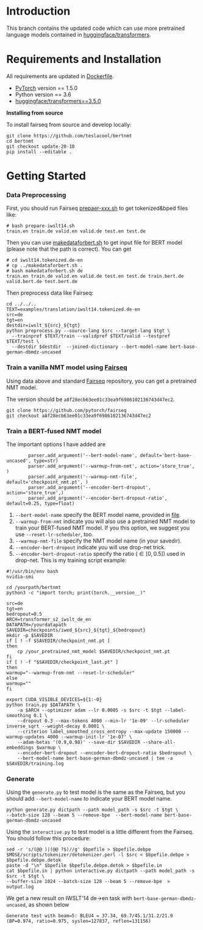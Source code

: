 # Introduction
This branch contains the updated code which can use more pretrained language models contained in [huggingface/transformers](https://github.com/huggingface/transformers).
# Requirements and Installation

All requirements are updated in [Dockerfile](Dockerfile).

* [PyTorch](http://pytorch.org/) version == 1.5.0
* Python version == 3.6
* [huggingface/transformers==3.5.0](https://github.com/huggingface/transformers)

**Installing from source**

To install fairseq from source and develop locally:
```shell script
git clone https://github.com/teslacool/bertnmt
cd bertnmt
git checkout update-20-10
pip install --editable .
```

# Getting Started
### Data Preprocessing



First, you should run Fairseq [prepaer-xxx.sh](examples/translation) to get tokenized&bped files like:
```
# bash prepare-iwslt14.sh
train.en train.de valid.en valid.de test.en test.de
```
Then you can use  [makedataforbert.sh](examples/translation/makedataforbert.sh) to get input file for BERT model (please note that the path is correct).
You can get
```shell script
# cd iwslt14.tokenized.de-en
# cp ../makedataforbert.sh .
# bash makedataforbert.sh de
train.en train.de valid.en valid.de test.en test.de train.bert.de valid.bert.de test.bert.de
```
Then preprocess data like Fairseq:
```shell script
cd ../../..
TEXT=examples/translation/iwslt14.tokenized.de-en
src=de
tgt=en
destdir=iwslt_${src}_${tgt}
python preprocess.py --source-lang $src --target-lang $tgt \
  --trainpref $TEXT/train --validpref $TEXT/valid --testpref $TEXT/test \
  --destdir $destdir  --joined-dictionary --bert-model-name bert-base-german-dbmdz-uncased
```
### Train a vanilla NMT model using [Fairseq](https://github.com/pytorch/fairseq)
Using data above and standard [Fairseq](https://github.com/pytorch/fairseq) repository, you can get a pretrained NMT model.


The version should be `a8f28ecb63ee01c33ea9f6986102136743d47ec2`.
```shell script
git clone https://github.com/pytorch/fairseq
git checkout a8f28ecb63ee01c33ea9f6986102136743d47ec2

```
### Train a BERT-fused NMT model
The important options I have added are
```
        parser.add_argument('--bert-model-name', default='bert-base-uncased', type=str)
        parser.add_argument('--warmup-from-nmt', action='store_true', )
        parser.add_argument('--warmup-nmt-file', default='checkpoint_nmt.pt', )
        parser.add_argument('--encoder-bert-dropout', action='store_true',)
        parser.add_argument('--encoder-bert-dropout-ratio', default=0.25, type=float)
```
1. `--bert-model-name` specify the BERT model name, provided in [file](bert/modeling.py).
2. `--warmup-from-nmt` indicate you will also use a pretrained NMT model to train your BERT-fused NMT model. If you this option, we suggest you use `--reset-lr-scheduler`, too.
3. `--warmup-nmt-file` specify the NMT model name (in your savedir).
4. `--encoder-bert-dropout` indicate you will use drop-net trick.
5. `--encoder-bert-dropout-ratio` specify the ratio ($\in [0, 0.5]$) used in drop-net.
This is my training script example:
```shell script
#!/usr/bin/env bash
nvidia-smi

cd /yourpath/bertnmt
python3 -c "import torch; print(torch.__version__)"

src=de
tgt=en
bedropout=0.5
ARCH=transformer_s2_iwslt_de_en
DATAPATH=/yourdatapath
SAVEDIR=checkpoints/iwed_${src}_${tgt}_${bedropout}
mkdir -p $SAVEDIR
if [ ! -f $SAVEDIR/checkpoint_nmt.pt ]
then
    cp /your_pretrained_nmt_model $SAVEDIR/checkpoint_nmt.pt
fi
if [ ! -f "$SAVEDIR/checkpoint_last.pt" ]
then
warmup="--warmup-from-nmt --reset-lr-scheduler"
else
warmup=""
fi

export CUDA_VISIBLE_DEVICES=${1:-0}
python train.py $DATAPATH \
    -a $ARCH --optimizer adam --lr 0.0005 -s $src -t $tgt --label-smoothing 0.1 \
    --dropout 0.3 --max-tokens 4000 --min-lr '1e-09' --lr-scheduler inverse_sqrt --weight-decay 0.0001 \
    --criterion label_smoothed_cross_entropy --max-update 150000 --warmup-updates 4000 --warmup-init-lr '1e-07' \
    --adam-betas '(0.9,0.98)' --save-dir $SAVEDIR --share-all-embeddings $warmup \
    --encoder-bert-dropout --encoder-bert-dropout-ratio $bedropout \
    --bert-model-name bert-base-german-dbmdz-uncased | tee -a $SAVEDIR/training.log
```

### Generate
Using the `generate.py` to test model is the same as the Fairseq, but you should add `--bert-model-name` to indicate your BERT model name.
```shell script
python generate.py dictpath --path model_path -s $src -t $tgt \
--batch-size 128 --beam 5 --remove-bpe  --bert-model-name bert-base-german-dbmdz-uncased
```

Using the `interactive.py` to test model is a little different from the Fairseq. You should follow this procedure:
```shell script
sed -r 's/(@@ )|(@@ ?$)//g' $bpefile > $bpefile.debpe
$MOSE/scripts/tokenizer/detokenizer.perl -l $src < $bpefile.debpe > $bpefile.debpe.detok
paste -d "\n" $bpefile $bpefile.debpe.detok > $bpefile.in
cat $bpefile.in | python interactive.py dictpath --path model_path -s $src -t $tgt \
--buffer-size 1024 --batch-size 128 --beam 5 --remove-bpe  > output.log
```
We get a new result on IWSLT'14 de->en task with `bert-base-german-dbmdz-uncased`, as shown below
```shell script
Generate test with beam=5: BLEU4 = 37.34, 69.7/45.1/31.2/21.9 (BP=0.974, ratio=0.975, syslen=127837, reflen=131156)
```
